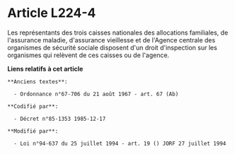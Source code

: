 # Article L224-4

Les représentants des trois caisses nationales des allocations familiales, de l'assurance maladie, d'assurance vieillesse et
de l'Agence centrale des organismes de sécurité sociale disposent d'un droit d'inspection sur les organismes qui relèvent de
ces caisses ou de l'agence.

**Liens relatifs à cet article**

	**Anciens textes**:

	  - Ordonnance n°67-706 du 21 août 1967 - art. 67 (Ab)

	**Codifié par**:

	  - Décret n°85-1353 1985-12-17

	**Modifié par**:

	  - Loi n°94-637 du 25 juillet 1994 - art. 19 () JORF 27 juillet 1994
